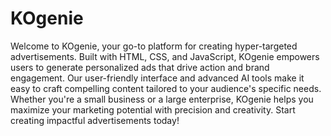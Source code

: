 # KOgenie

Welcome to KOgenie, your go-to platform for creating hyper-targeted advertisements. Built with HTML, CSS, and JavaScript, KOgenie empowers users to generate personalized ads that drive action and brand engagement. Our user-friendly interface and advanced AI tools make it easy to craft compelling content tailored to your audience's specific needs. Whether you're a small business or a large enterprise, KOgenie helps you maximize your marketing potential with precision and creativity. Start creating impactful advertisements today!

